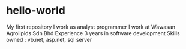 # hello-world
My first repository
I work as analyst programmer
I work at Wawasan Agrolipids Sdn Bhd
Experience 3 years in software development
Skills owned : vb.net, asp.net, sql server
